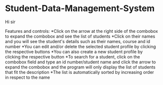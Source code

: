# Student-Data-Management-System
Hi sir

Features and controls:
  *Click on the arrow at the right side of the combobox to expand the combobox and see the list of students
  *Click on their names and you will see the student's details such as their names, course and id number
  *You can edit and/or delete the selected student profile by clicking the respective buttons
  *You can also create a new student profile by clicking the respective button
  *To search for a student, click on the combobox field and type an id number/student name and click the
    arrow to expand the combobox and the program will only display the list of students that fit the description
  *The list is automatically sorted by increasing order in respect to the name
